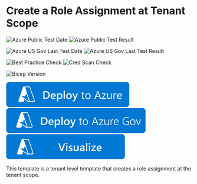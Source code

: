 # Create a Role Assignment at Tenant Scope

![Azure Public Test Date](https://azurequickstartsservice.blob.core.windows.net/badges/tenant-deployments/tenant-role-assignment/PublicLastTestDate.svg)
![Azure Public Test Result](https://azurequickstartsservice.blob.core.windows.net/badges/tenant-deployments/tenant-role-assignment/PublicDeployment.svg)

![Azure US Gov Last Test Date](https://azurequickstartsservice.blob.core.windows.net/badges/tenant-deployments/tenant-role-assignment/FairfaxLastTestDate.svg)
![Azure US Gov Last Test Result](https://azurequickstartsservice.blob.core.windows.net/badges/tenant-deployments/tenant-role-assignment/FairfaxDeployment.svg)

![Best Practice Check](https://azurequickstartsservice.blob.core.windows.net/badges/tenant-deployments/tenant-role-assignment/BestPracticeResult.svg)
![Cred Scan Check](https://azurequickstartsservice.blob.core.windows.net/badges/tenant-deployments/tenant-role-assignment/CredScanResult.svg)

![Bicep Version](https://azurequickstartsservice.blob.core.windows.net/badges/tenant-deployments/tenant-role-assignment/BicepVersion.svg)

[![Deploy To Azure](https://raw.githubusercontent.com/Azure/azure-quickstart-templates/master/1-CONTRIBUTION-GUIDE/images/deploytoazure.svg?sanitize=true)](https://portal.azure.com/#create/Microsoft.Template/uri/https%3A%2F%2Fraw.githubusercontent.com%2FAzure%2Fazure-quickstart-templates%2Fmaster%2Ftenant-deployments%2Ftenant-role-assignment%2Fazuredeploy.json)
[![Deploy To Azure US Gov](https://raw.githubusercontent.com/Azure/azure-quickstart-templates/master/1-CONTRIBUTION-GUIDE/images/deploytoazuregov.svg?sanitize=true)](https://portal.azure.us/#create/Microsoft.Template/uri/https%3A%2F%2Fraw.githubusercontent.com%2FAzure%2Fazure-quickstart-templates%2Fmaster%2Ftenant-deployments%2Ftenant-role-assignment%2Fazuredeploy.json)
[![Visualize](https://raw.githubusercontent.com/Azure/azure-quickstart-templates/master/1-CONTRIBUTION-GUIDE/images/visualizebutton.svg?sanitize=true)](http://armviz.io/#/?load=https%3A%2F%2Fraw.githubusercontent.com%2FAzure%2Fazure-quickstart-templates%2Fmaster%2Ftenant-deployments%2Ftenant-role-assignment%2Fazuredeploy.json)   

This template is a tenant level template that creates a role assignment at the tenant scope.
